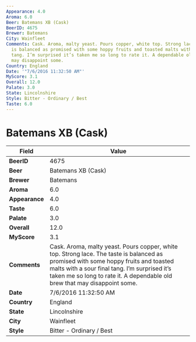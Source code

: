 ```yaml
---
Appearance: 4.0
Aroma: 6.0
Beer: Batemans XB (Cask)
BeerID: 4675
Brewer: Batemans
City: Wainfleet
Comments: Cask. Aroma, malty yeast. Pours copper, white top. Strong lace. The taste
  is balanced as promised with some hoppy fruits and toasted malts with a sour final
  tang. I’m surprised it’s taken me so long to rate it. A dependable old brew that
  may disappoint some.
Country: England
Date: '"7/6/2016 11:32:50 AM"'
MyScore: 3.1
Overall: 12.0
Palate: 3.0
State: Lincolnshire
Style: Bitter - Ordinary / Best
Taste: 6.0
---
```


# Batemans XB (Cask)

| Field         | Value |
|---------------|-------|
| **BeerID** | 4675 |
| **Beer** | Batemans XB (Cask) |
| **Brewer** | Batemans |
| **Aroma** | 6.0 |
| **Appearance** | 4.0 |
| **Taste** | 6.0 |
| **Palate** | 3.0 |
| **Overall** | 12.0 |
| **MyScore** | 3.1 |
| **Comments** | Cask. Aroma, malty yeast. Pours copper, white top. Strong lace. The taste is balanced as promised with some hoppy fruits and toasted malts with a sour final tang. I’m surprised it’s taken me so long to rate it. A dependable old brew that may disappoint some. |
| **Date** | 7/6/2016 11:32:50 AM |
| **Country** | England |
| **State** | Lincolnshire |
| **City** | Wainfleet |
| **Style** | Bitter - Ordinary / Best |
